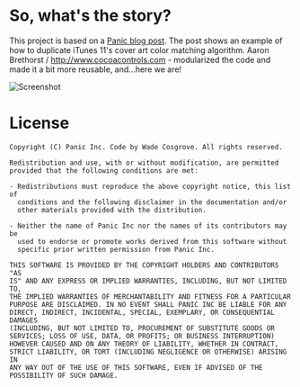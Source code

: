 So, what's the story?
===

This project is based on a [Panic blog post](http://www.panic.com/blog/2012/12/itunes-11-and-colors/). The post shows an example of how to duplicate iTunes 11's cover art color matching algorithm. Aaron Brethorst / http://www.cocoacontrols.com - modularized the code and made it a bit more reusable, and...here we are!

![Screenshot](https://raw.github.com/7imbrook/ColorArt/master/screenshot.png)

License
===

    Copyright (C) Panic Inc. Code by Wade Cosgrove. All rights reserved.

    Redistribution and use, with or without modification, are permitted
    provided that the following conditions are met:

    - Redistributions must reproduce the above copyright notice, this list of
      conditions and the following disclaimer in the documentation and/or
      other materials provided with the distribution.

    - Neither the name of Panic Inc nor the names of its contributors may be
      used to endorse or promote works derived from this software without
      specific prior written permission from Panic Inc.

    THIS SOFTWARE IS PROVIDED BY THE COPYRIGHT HOLDERS AND CONTRIBUTORS "AS
    IS" AND ANY EXPRESS OR IMPLIED WARRANTIES, INCLUDING, BUT NOT LIMITED TO,
    THE IMPLIED WARRANTIES OF MERCHANTABILITY AND FITNESS FOR A PARTICULAR
    PURPOSE ARE DISCLAIMED. IN NO EVENT SHALL PANIC INC BE LIABLE FOR ANY
    DIRECT, INDIRECT, INCIDENTAL, SPECIAL, EXEMPLARY, OR CONSEQUENTIAL DAMAGES
    (INCLUDING, BUT NOT LIMITED TO, PROCUREMENT OF SUBSTITUTE GOODS OR
    SERVICES; LOSS OF USE, DATA, OR PROFITS; OR BUSINESS INTERRUPTION)
    HOWEVER CAUSED AND ON ANY THEORY OF LIABILITY, WHETHER IN CONTRACT,
    STRICT LIABILITY, OR TORT (INCLUDING NEGLIGENCE OR OTHERWISE) ARISING IN
    ANY WAY OUT OF THE USE OF THIS SOFTWARE, EVEN IF ADVISED OF THE
    POSSIBILITY OF SUCH DAMAGE.
